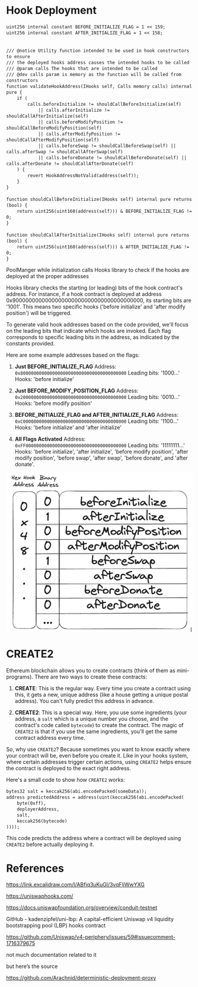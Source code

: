 # Hook Deployment



```solidity
uint256 internal constant BEFORE_INITIALIZE_FLAG = 1 << 159;
uint256 internal constant AFTER_INITIALIZE_FLAG = 1 << 158;


/// @notice Utility function intended to be used in hook constructors to ensure
/// the deployed hooks address causes the intended hooks to be called
/// @param calls The hooks that are intended to be called
/// @dev calls param is memory as the function will be called from constructors
function validateHookAddress(IHooks self, Calls memory calls) internal pure {
    if (
        calls.beforeInitialize != shouldCallBeforeInitialize(self)
            || calls.afterInitialize != shouldCallAfterInitialize(self)
            || calls.beforeModifyPosition != shouldCallBeforeModifyPosition(self)
            || calls.afterModifyPosition != shouldCallAfterModifyPosition(self)
            || calls.beforeSwap != shouldCallBeforeSwap(self) || calls.afterSwap != shouldCallAfterSwap(self)
            || calls.beforeDonate != shouldCallBeforeDonate(self) || calls.afterDonate != shouldCallAfterDonate(self)
    ) {
        revert HookAddressNotValid(address(self));
    }
}

function shouldCallBeforeInitialize(IHooks self) internal pure returns (bool) {
    return uint256(uint160(address(self))) & BEFORE_INITIALIZE_FLAG != 0;
}

function shouldCallAfterInitialize(IHooks self) internal pure returns (bool) {
    return uint256(uint160(address(self))) & AFTER_INITIALIZE_FLAG != 0;
}
```
PoolManger while initialization calls Hooks library to check if the hooks are deployed at the proper addresses

Hooks library checks the starting (or leading) bits of the hook contract's address. For instance, if a hook contract
is deployed at address 0x9000000000000000000000000000000000000000, its starting bits are '1001'. This means two
specific hooks ('before initialize' and 'after modify position') will be triggered.

To generate valid hook addresses based on the code provided, we'll focus on the leading bits that indicate which hooks are invoked. Each flag corresponds to specific leading bits in the address, as indicated by the constants provided.

Here are some example addresses based on the flags:

1. **Just BEFORE_INITIALIZE_FLAG**
   Address: `0x8000000000000000000000000000000000000000`
   Leading bits: '1000...'
   Hooks: 'before initialize'

3. **Just BEFORE_MODIFY_POSITION_FLAG**
   Address: `0x2000000000000000000000000000000000000000`
   Leading bits: '0010...'
   Hooks: 'before modify position'

5. **BEFORE_INITIALIZE_FLAG and AFTER_INITIALIZE_FLAG**
   Address: `0xC000000000000000000000000000000000000000`
   Leading bits: '1100...'
   Hooks: 'before initialize' and 'after initialize'

6. **All Flags Activated**
   Address: `0xFF00000000000000000000000000000000000000`
   Leading bits: '11111111...'
   Hooks: 'before initialize', 'after initialize', 'before modify position', 'after modify position', 'before swap', 'after swap', 'before donate', and 'after donate'.

![Hooks Address](/images/01_Pool_Initialization/hooks_address.png)

# CREATE2
Ethereum blockchain allows you to create contracts (think of them as mini-programs). There are two ways to create these contracts:

1. **CREATE**: This is the regular way. Every time you create a contract using this, it gets a new, unique address (like a house getting a unique postal address). You can't fully predict this address in advance.

2. **CREATE2**: This is a special way. Here, you use some ingredients (your address, a `salt` which is a unique number you choose, and the contract's code called `bytecode`) to create the contract. The magic of `CREATE2` is that if you use the same ingredients, you'll get the same contract address every time.

So, why use `CREATE2`? Because sometimes you want to know exactly where your contract will be, even before you create it. Like in your hooks system, where certain addresses trigger certain actions, using `CREATE2` helps ensure the contract is deployed to the exact right address.

Here's a small code to show how `CREATE2` works:
```solidity
bytes32 salt = keccak256(abi.encodePacked(someData));
address predictedAddress = address(uint(keccak256(abi.encodePacked(
    byte(0xff),
    deployerAddress,
    salt,
    keccak256(bytecode)
))));
```
This code predicts the address where a contract will be deployed using `CREATE2` before actually deploying it.
# References
https://link.excalidraw.com/l/ABfjq3uKuGl/3vqFljWwYXG

https://uniswaphooks.com/

https://docs.uniswapfoundation.org/overview/conduit-testnet

GitHub - kadenzipfel/uni-lbp: A capital-efficient Uniswap v4 liquidity bootstrapping pool (LBP) hooks contract



https://github.com/Uniswap/v4-periphery/issues/59#issuecomment-1716379675

not much documentation related to it

but here’s the source

https://github.com/Arachnid/deterministic-deployment-proxy
